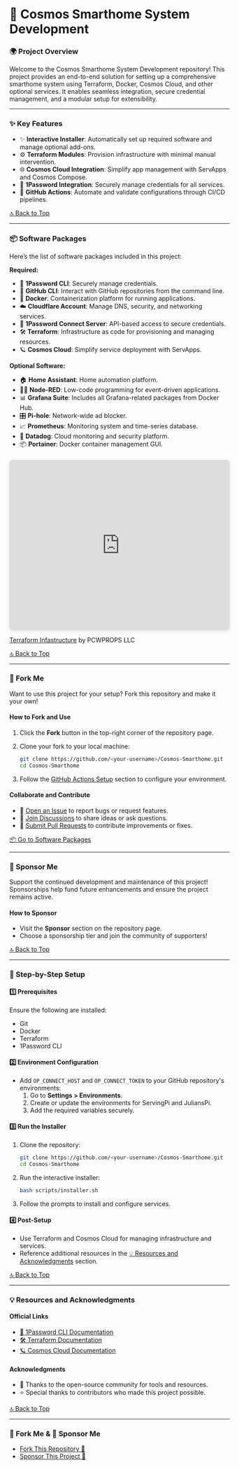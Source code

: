 
# 🌟 Cosmos Smarthome System Development

### **🌍 Project Overview**

Welcome to the Cosmos Smarthome System Development repository! This project provides an end-to-end solution for setting up a comprehensive smarthome system using Terraform, Docker, Cosmos Cloud, and other optional services. It enables seamless integration, secure credential management, and a modular setup for extensibility.

---

### **✨ Key Features**

- ✨ **Interactive Installer**: Automatically set up required software and manage optional add-ons.
- ⚙️ **Terraform Modules**: Provision infrastructure with minimal manual intervention.
- 🌐 **Cosmos Cloud Integration**: Simplify app management with ServApps and Cosmos Compose.
- 🔐 **1Password Integration**: Securely manage credentials for all services.
- 🚀 **GitHub Actions**: Automate and validate configurations through CI/CD pipelines.

[🔝 Back to Top](#🌟-cosmos-smarthome-system-development)

---

### **📦 Software Packages**

Here’s the list of software packages included in this project:

**Required:**

- 🔐 **1Password CLI**: Securely manage credentials.
- 🐙 **GitHub CLI**: Interact with GitHub repositories from the command line.
- 🐳 **Docker**: Containerization platform for running applications.
- ☁️ **Cloudflare Account**: Manage DNS, security, and networking services.
- 🔑 **1Password Connect Server**: API-based access to secure credentials.
- 🛠️ **Terraform**: Infrastructure as code for provisioning and managing resources.
- 🪐 **Cosmos Cloud**: Simplify service deployment with ServApps.

**Optional Software:**

- 🏠 **Home Assistant**: Home automation platform.
- 🧑‍💻 **Node-RED**: Low-code programming for event-driven applications.
- 📊 **Grafana Suite**: Includes all Grafana-related packages from Docker Hub.
- 🎛️ **Pi-hole**: Network-wide ad blocker.
- 📈 **Prometheus**: Monitoring system and time-series database.
- 🐶 **Datadog**: Cloud monitoring and security platform.
- 📦 **Portainer**: Docker container management GUI.

<div style="position: relative; width: 100%; height: 0; padding-top: 77.2727%;
 padding-bottom: 0; box-shadow: 0 2px 8px 0 rgba(63,69,81,0.16); margin-top: 1.6em; margin-bottom: 0.9em; overflow: hidden;
 border-radius: 8px; will-change: transform;">
  <iframe loading="lazy" style="position: absolute; width: 100%; height: 100%; top: 0; left: 0; border: none; padding: 0;margin: 0;"
    src="https://www.canva.com/design/DAGXNDQ8jNk/8-l-i9BOQFnP_PI1QLBQrA/view?embed" allowfullscreen="allowfullscreen" allow="fullscreen">
  </iframe>
</div>
<a href="https:&#x2F;&#x2F;www.canva.com&#x2F;design&#x2F;DAGXNDQ8jNk&#x2F;8-l-i9BOQFnP_PI1QLBQrA&#x2F;view?utm_content=DAGXNDQ8jNk&amp;utm_campaign=designshare&amp;utm_medium=embeds&amp;utm_source=link" target="_blank" rel="noopener">Terraform Infastructure</a> by PCWPROPS LLC

[🔝 Back to Top](#🌟-cosmos-smarthome-system-development)

---

### **🔗 Fork Me**

Want to use this project for your setup? Fork this repository and make it your own!

#### **How to Fork and Use**

1. Click the **Fork** button in the top-right corner of the repository page.
2. Clone your fork to your local machine:

   ```bash
   git clone https://github.com/<your-username>/Cosmos-Smarthome.git
   cd Cosmos-Smarthome
   ```

3. Follow the [GitHub Actions Setup](#🔧-step-by-step-setup) section to configure your environment.

#### **Collaborate and Contribute**

- 🐛 [Open an Issue](https://github.com/your-repo/issues) to report bugs or request features.
- 💬 [Join Discussions](https://github.com/your-repo/discussions) to share ideas or ask questions.
- 🔄 [Submit Pull Requests](https://github.com/your-repo/pulls) to contribute improvements or fixes.

[📦 Go to Software Packages](#📦-software-packages)

---

### **🤝 Sponsor Me**

Support the continued development and maintenance of this project! Sponsorships help fund future enhancements and ensure the project remains active.

#### **How to Sponsor**

- Visit the **Sponsor** section on the repository page.
- Choose a sponsorship tier and join the community of supporters!

[🔝 Back to Top](#🌟-cosmos-smarthome-system-development)

---

### **🔧 Step-by-Step Setup**

#### **1️⃣ Prerequisites**

Ensure the following are installed:

- Git
- Docker
- Terraform
- 1Password CLI

#### **2️⃣ Environment Configuration**

- Add `OP_CONNECT_HOST` and `OP_CONNECT_TOKEN` to your GitHub repository's environments:
  1. Go to **Settings > Environments**.
  2. Create or update the environments for ServingPi and JuliansPi.
  3. Add the required variables securely.

#### **3️⃣ Run the Installer**

1. Clone the repository:

   ```bash
   git clone https://github.com/<your-username>/Cosmos-Smarthome.git
   cd Cosmos-Smarthome
   ```

2. Run the interactive installer:

   ```bash
   bash scripts/installer.sh
   ```

3. Follow the prompts to install and configure services.

#### **4️⃣ Post-Setup**

- Use Terraform and Cosmos Cloud for managing infrastructure and services.
- Reference additional resources in the [💡 Resources and Acknowledgments](#💡-resources-and-acknowledgments) section.

[🔝 Back to Top](#🌟-cosmos-smarthome-system-development)

---

### **💡 Resources and Acknowledgments**

#### **Official Links**

- [🔐 1Password CLI Documentation](https://developer.1password.com/docs/cli)
- [🛠️ Terraform Documentation](https://www.terraform.io/docs)
- [🪐 Cosmos Cloud Documentation](https://cosmos-cloud.io/doc)

#### **Acknowledgments**

- 🙌 Thanks to the open-source community for tools and resources.
- ⭐ Special thanks to contributors who made this project possible.

[🔝 Back to Top](#🌟-cosmos-smarthome-system-development)

---

### **🔗 Fork Me & 🤝 Sponsor Me**

- [Fork This Repository 🔗](#🔗-fork-me)
- [Sponsor This Project 🤝](#🤝-sponsor-me)
